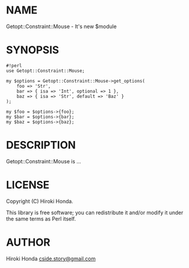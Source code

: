 # NAME

Getopt::Constraint::Mouse - It's new $module

# SYNOPSIS

    #!perl
    use Getopt::Constraint::Mouse;

    my $options = Getopt::Constraint::Mouse->get_options(
        foo => 'Str',
        bar => { isa => 'Int', optional => 1 },
        baz => { isa => 'Str', default => 'Baz' }
    );

    my $foo = $options->{foo};
    my $bar = $options->{bar};
    my $baz = $options->{baz};

# DESCRIPTION

Getopt::Constraint::Mouse is ...

# LICENSE

Copyright (C) Hiroki Honda.

This library is free software; you can redistribute it and/or modify
it under the same terms as Perl itself.

# AUTHOR

Hiroki Honda <cside.story@gmail.com>
